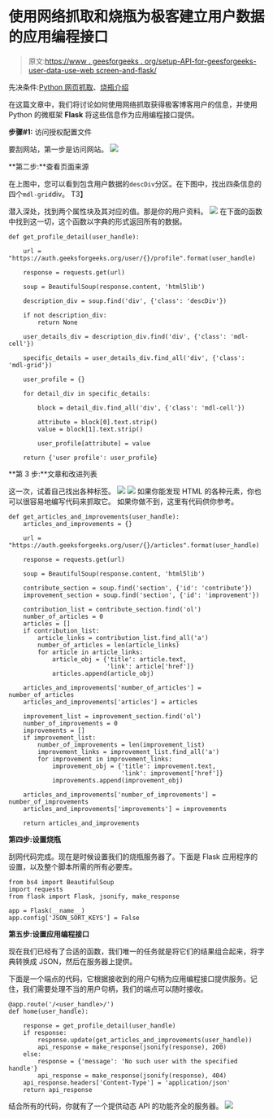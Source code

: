 # 使用网络抓取和烧瓶为极客建立用户数据的应用编程接口

> 原文:[https://www . geesforgeeks . org/setup-API-for-geesforgeeks-user-data-use-web screen-and-flask/](https://www.geeksforgeeks.org/setup-api-for-geeksforgeeks-user-data-using-webscraping-and-flask/)

先决条件:[Python 网页抓取](https://www.geeksforgeeks.org/implementing-web-scraping-python-beautiful-soup/)、[烧瓶介绍](https://www.geeksforgeeks.org/python-introduction-to-web-development-using-flask/)

在这篇文章中，我们将讨论如何使用网络抓取获得极客博客用户的信息，并使用 Python 的微框架 **Flask** 将这些信息作为应用编程接口提供。

**步骤#1:** 访问授权配置文件

要刮网站，第一步是访问网站。
![](img/7bb59477a0e8486c563a6e5c41c4fd9c.png)

**第二步:**查看页面来源

在上图中，您可以看到包含用户数据的`descDiv`分区。在下图中，找出四条信息的四个`mdl-grid`div。
T3】

潜入深处，找到两个属性块及其对应的值。那是你的用户资料。
![](img/f60a838755ec1d3d031d73b5ba0360ef.png)
在下面的函数中找到这一切，这个函数以字典的形式返回所有的数据。

```
def get_profile_detail(user_handle):

    url = "https://auth.geeksforgeeks.org/user/{}/profile".format(user_handle)

    response = requests.get(url)

    soup = BeautifulSoup(response.content, 'html5lib')

    description_div = soup.find('div', {'class': 'descDiv'})

    if not description_div:
        return None

    user_details_div = description_div.find('div', {'class': 'mdl-cell'})

    specific_details = user_details_div.find_all('div', {'class': 'mdl-grid'})

    user_profile = {}

    for detail_div in specific_details:

        block = detail_div.find_all('div', {'class': 'mdl-cell'})

        attribute = block[0].text.strip()
        value = block[1].text.strip()

        user_profile[attribute] = value

    return {'user profile': user_profile}
```

**第 3 步:**文章和改进列表

这一次，试着自己找出各种标签。
![](img/a36e801bf9498dd751a5dfe2ce19de77.png)
![](img/1a86b2f47ccda50b94b439e92435fd7c.png)
如果你能发现 HTML 的各种元素，你也可以很容易地编写代码来抓取它。
如果你做不到，这里有代码供你参考。

```
def get_articles_and_improvements(user_handle):
    articles_and_improvements = {}

    url = "https://auth.geeksforgeeks.org/user/{}/articles".format(user_handle)

    response = requests.get(url)

    soup = BeautifulSoup(response.content, 'html5lib')

    contribute_section = soup.find('section', {'id': 'contribute'})
    improvement_section = soup.find('section', {'id': 'improvement'})

    contribution_list = contribute_section.find('ol')
    number_of_articles = 0
    articles = []
    if contribution_list:
        article_links = contribution_list.find_all('a')
        number_of_articles = len(article_links)
        for article in article_links:
            article_obj = {'title': article.text,
                           'link': article['href']}
            articles.append(article_obj)

    articles_and_improvements['number_of_articles'] = number_of_articles
    articles_and_improvements['articles'] = articles

    improvement_list = improvement_section.find('ol')
    number_of_improvements = 0
    improvements = []
    if improvement_list:
        number_of_improvements = len(improvement_list)
        improvement_links = improvement_list.find_all('a')
        for improvement in improvement_links:
            improvement_obj = {'title': improvement.text,
                               'link': improvement['href']}
            improvements.append(improvement_obj)

    articles_and_improvements['number_of_improvements'] = number_of_improvements
    articles_and_improvements['improvements'] = improvements

    return articles_and_improvements
```

**第四步:设置烧瓶**

刮网代码完成。现在是时候设置我们的烧瓶服务器了。下面是 Flask 应用程序的设置，以及整个脚本所需的所有必要库。

```
from bs4 import BeautifulSoup
import requests
from flask import Flask, jsonify, make_response

app = Flask(__name__)
app.config['JSON_SORT_KEYS'] = False
```

**第五步:设置应用编程接口**

现在我们已经有了合适的函数，我们唯一的任务就是将它们的结果组合起来，将字典转换成 JSON，然后在服务器上提供。

下面是一个端点的代码，它根据接收到的用户句柄为应用编程接口提供服务。记住，我们需要处理不当的用户句柄，我们的端点可以随时接收。

```
@app.route('/<user_handle>/')
def home(user_handle):

    response = get_profile_detail(user_handle)
    if response:
        response.update(get_articles_and_improvements(user_handle))
        api_response = make_response(jsonify(response), 200)
    else:
        response = {'message': 'No such user with the specified handle'}
        api_response = make_response(jsonify(response), 404)
    api_response.headers['Content-Type'] = 'application/json'
    return api_response
```

结合所有的代码，你就有了一个提供动态 API 的功能齐全的服务器。
![](img/621f37fefb0bf4713a953ff5ad89e0e1.png)